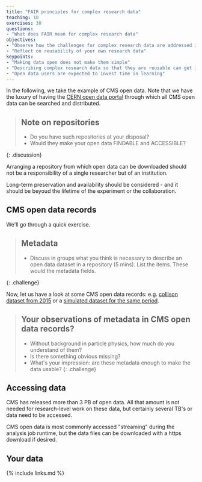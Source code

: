 ```yaml
---
title: "FAIR principles for complex research data"
teaching: 10
exercises: 30
questions:
- "What does FAIR mean for complex research data"
objectives:
- "Observe how the challenges for complex research data are addressed in CMS open data records"
- "Reflect on reusability of your own research data"
keypoints:
- "Making data open does not make them simple"
- "Describing complex research data so that they are reusable can get involved"
- "Open data users are expected to invest time in learning"
---
```


In the following, we take the example of CMS open data. Note that we have the luxury of having the [CERN open data portal](http://opendata.cern.ch/) through which all CMS open data can be searched and distributed.

> ## Note on repositories
>
> - Do you have such repositories at your disposal?
> - Would they make your open data FINDABLE and ACCESSIBLE?
> 
{: .discussion}

Arranging a repository from which open data can be downloaded should not be a responsibility of a single researcher but of an institution.

Long-term preservation and availability should be considered - and it should be beyoud the lifetime of the experiment or the collaboration.

## CMS open data records

We'll go through a quick exercise.

> ## Metadata
>
> - Discuss in groups what you think is necessary to describe an open data dataset in a repository (5 mins). List the items. These would the metadata fields.
>
{: .challenge}

Now, let us have a look at some CMS open data records: e.g. [collison dataset from 2015](http://opendata.cern.ch/record/24120) or a [simulated dataset for the same period](http://opendata.cern.ch/record/16452).

> ## Your observations of metadata in CMS open data records?
>
> - Without background in particle physics, how much do you understand of them?
> - Is there something obvious missing?
> - What's your impression: are these metadata enough to make the data usable?
{: .challenge}

## Accessing data

CMS has released more than 3 PB of open data. All that amount is not needed for research-level work on these data, but certainly several TB's or data need to be accessed.

CMS open data is most commonly accessed "streaming" during the analysis job runtime, but the data files can be downloaded with a https download if desired.

## Your data

{% include links.md %}

